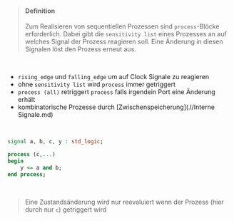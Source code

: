 >#### Definition
>
>Zum Realisieren von sequentiellen Prozessen sind `process`-Blöcke erforderlich. 
>Dabei gibt die `sensitivity list` eines Prozesses an auf welches Signal der Prozess reagieren soll. Eine Änderung in diesen Signalen löst den Prozess erneut aus.

<br>

- `rising_edge` und `falling_edge` um auf Clock Signale zu reagieren
- ohne `sensitivity list` wird `process` immer getriggert
- `process (all)` retriggert `process` falls irgendein Port eine Änderung erhält
- kombinatorische Prozesse durch [Zwischenspeicherung](.l/Interne Signale.md)

<br>

```vhdl
signal a, b, c, y : std_logic;

process (c,...)
begin
	y <= a and b;
end process;
```

<br>

> Eine Zustandsänderung wird nur reevaluiert wenn der Prozess (hier durch nur `c`) getriggert wird

